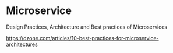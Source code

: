 # Microservice

Design Practices, Architecture and Best practices of Microservices

https://dzone.com/articles/10-best-practices-for-microservice-architectures
